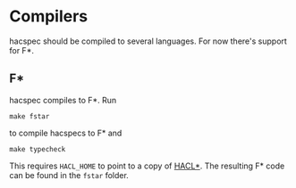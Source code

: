 # Compilers

hacspec should be compiled to several languages. For now there's support for F\*.

## F\*

hacspec compiles to F\*. Run

    make fstar

to compile hacspecs to F\* and

    make typecheck

This requires `HACL_HOME` to point to a copy of [HACL\*](https://github.com/mitls/hacl-star/).
The resulting F\* code can be found in the `fstar` folder.

